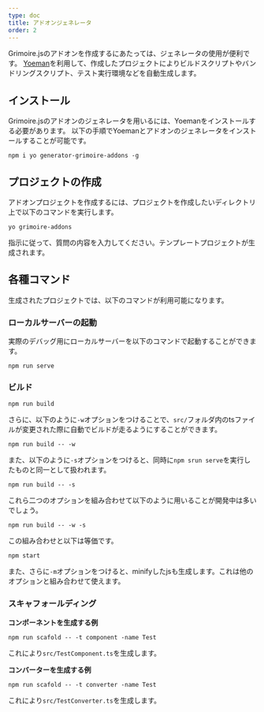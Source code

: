 ```yaml
---
type: doc
title: アドオンジェネレータ
order: 2
---
```


Grimoire.jsのアドオンを作成するにあたっては、ジェネレータの使用が便利です。
[Yoeman](http://yeoman.io/)を利用して、作成したプロジェクトによりビルドスクリプトやバンドリングスクリプト、テスト実行環境などを自動生成します。

## インストール

Grimoire.jsのアドオンのジェネレータを用いるには、Yoemanをインストールする必要があります。
以下の手順でYoemanとアドオンのジェネレータをインストールすることが可能です。

```shell
npm i yo generator-grimoire-addons -g
```

## プロジェクトの作成

アドオンプロジェクトを作成するには、プロジェクトを作成したいディレクトリ上で以下のコマンドを実行します。

```shell
yo grimoire-addons
```

指示に従って、質問の内容を入力してください。テンプレートプロジェクトが生成されます。

## 各種コマンド

生成されたプロジェクトでは、以下のコマンドが利用可能になります。

### ローカルサーバーの起動

実際のデバッグ用にローカルサーバーを以下のコマンドで起動することができます。

```shell
npm run serve
```

### ビルド

```shell
npm run build
```

さらに、以下のように`-w`オプションをつけることで、`src/`フォルダ内のtsファイルが変更された際に自動でビルドが走るようにすることができます。

```shell
npm run build -- -w
```

また、以下のように`-s`オプションをつけると、同時に`npm srun serve`を実行したものと同一として扱われます。

```shell
npm run build -- -s
```

これら二つのオプションを組み合わせて以下のように用いることが開発中は多いでしょう。

```shell
npm run build -- -w -s
```
この組み合わせと以下は等価です。

```shell
npm start
```

また、さらに`-m`オプションをつけると、minifyしたjsも生成します。これは他のオプションと組み合わせて使えます。

### スキャフォールディング

**コンポーネントを生成する例**

```shell
npm run scafold -- -t component -name Test
```

これにより`src/TestComponent.ts`を生成します。

**コンバーターを生成する例**

```shell
npm run scafold -- -t converter -name Test
```

これにより`src/TestConverter.ts`を生成します。


